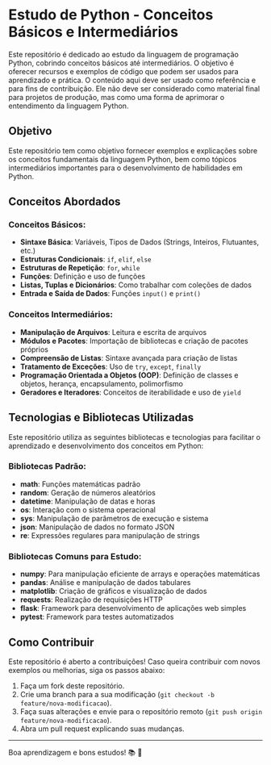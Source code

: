 # Estudo de Python - Conceitos Básicos e Intermediários

Este repositório é dedicado ao estudo da linguagem de programação Python, cobrindo conceitos básicos até intermediários. O objetivo é oferecer recursos e exemplos de código que podem ser usados para aprendizado e prática. O conteúdo aqui deve ser usado como referência e para fins de contribuição. Ele não deve ser considerado como material final para projetos de produção, mas como uma forma de aprimorar o entendimento da linguagem Python.

## Objetivo

Este repositório tem como objetivo fornecer exemplos e explicações sobre os conceitos fundamentais da linguagem Python, bem como tópicos intermediários importantes para o desenvolvimento de habilidades em Python.

## Conceitos Abordados

### Conceitos Básicos:
- **Sintaxe Básica**: Variáveis, Tipos de Dados (Strings, Inteiros, Flutuantes, etc.)
- **Estruturas Condicionais**: `if`, `elif`, `else`
- **Estruturas de Repetição**: `for`, `while`
- **Funções**: Definição e uso de funções
- **Listas, Tuplas e Dicionários**: Como trabalhar com coleções de dados
- **Entrada e Saída de Dados**: Funções `input()` e `print()`
  
### Conceitos Intermediários:
- **Manipulação de Arquivos**: Leitura e escrita de arquivos
- **Módulos e Pacotes**: Importação de bibliotecas e criação de pacotes próprios
- **Compreensão de Listas**: Sintaxe avançada para criação de listas
- **Tratamento de Exceções**: Uso de `try`, `except`, `finally`
- **Programação Orientada a Objetos (OOP)**: Definição de classes e objetos, herança, encapsulamento, polimorfismo
- **Geradores e Iteradores**: Conceitos de iterabilidade e uso de `yield`
  
## Tecnologias e Bibliotecas Utilizadas

Este repositório utiliza as seguintes bibliotecas e tecnologias para facilitar o aprendizado e desenvolvimento dos conceitos em Python:

### Bibliotecas Padrão:
- **math**: Funções matemáticas padrão
- **random**: Geração de números aleatórios
- **datetime**: Manipulação de datas e horas
- **os**: Interação com o sistema operacional
- **sys**: Manipulação de parâmetros de execução e sistema
- **json**: Manipulação de dados no formato JSON
- **re**: Expressões regulares para manipulação de strings

### Bibliotecas Comuns para Estudo:
- **numpy**: Para manipulação eficiente de arrays e operações matemáticas
- **pandas**: Análise e manipulação de dados tabulares
- **matplotlib**: Criação de gráficos e visualização de dados
- **requests**: Realização de requisições HTTP
- **flask**: Framework para desenvolvimento de aplicações web simples
- **pytest**: Framework para testes automatizados

## Como Contribuir

Este repositório é aberto a contribuições! Caso queira contribuir com novos exemplos ou melhorias, siga os passos abaixo:

1. Faça um fork deste repositório.
2. Crie uma branch para a sua modificação (`git checkout -b feature/nova-modificacao`).
3. Faça suas alterações e envie para o repositório remoto (`git push origin feature/nova-modificacao`).
4. Abra um pull request explicando suas mudanças.


---

Boa aprendizagem e bons estudos! :books: :snake:
